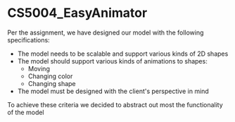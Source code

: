 # CS5004_EasyAnimator

Per the assignment, we have designed our model with the following specifications:

- The model needs to be scalable and support various kinds of 2D shapes
- The model should support various kinds of animations to shapes:
    - Moving
    - Changing color
    - Changing shape
- The model must be designed with the client's perspective in mind

To achieve these criteria we decided to abstract out most the functionality of the model